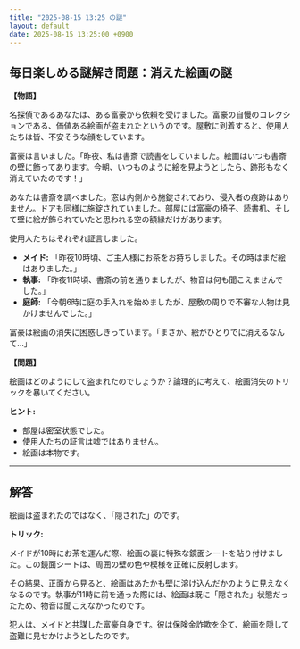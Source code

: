 ```yaml
---
title: "2025-08-15 13:25 の謎"
layout: default
date: 2025-08-15 13:25:00 +0900
---
```

## 毎日楽しめる謎解き問題：消えた絵画の謎

**【物語】**

名探偵であるあなたは、ある富豪から依頼を受けました。富豪の自慢のコレクションである、価値ある絵画が盗まれたというのです。屋敷に到着すると、使用人たちは皆、不安そうな顔をしています。

富豪は言いました。「昨夜、私は書斎で読書をしていました。絵画はいつも書斎の壁に飾ってあります。今朝、いつものように絵を見ようとしたら、跡形もなく消えていたのです！」

あなたは書斎を調べました。窓は内側から施錠されており、侵入者の痕跡はありません。ドアも同様に施錠されていました。部屋には富豪の椅子、読書机、そして壁に絵が飾られていたと思われる空の額縁だけがあります。

使用人たちはそれぞれ証言しました。

*   **メイド:** 「昨夜10時頃、ご主人様にお茶をお持ちしました。その時はまだ絵はありました。」
*   **執事:** 「昨夜11時頃、書斎の前を通りましたが、物音は何も聞こえませんでした。」
*   **庭師:** 「今朝6時に庭の手入れを始めましたが、屋敷の周りで不審な人物は見かけませんでした。」

富豪は絵画の消失に困惑しきっています。「まさか、絵がひとりでに消えるなんて…」

**【問題】**

絵画はどのようにして盗まれたのでしょうか？論理的に考えて、絵画消失のトリックを暴いてください。

**ヒント:**

*   部屋は密室状態でした。
*   使用人たちの証言は嘘ではありません。
*   絵画は本物です。

---

## 解答

絵画は盗まれたのではなく、「隠された」のです。

**トリック:**

メイドが10時にお茶を運んだ際、絵画の裏に特殊な鏡面シートを貼り付けました。この鏡面シートは、周囲の壁の色や模様を正確に反射します。

その結果、正面から見ると、絵画はあたかも壁に溶け込んだかのように見えなくなるのです。執事が11時に前を通った際には、絵画は既に「隠された」状態だったため、物音は聞こえなかったのです。

犯人は、メイドと共謀した富豪自身です。彼は保険金詐欺を企て、絵画を隠して盗難に見せかけようとしたのです。
